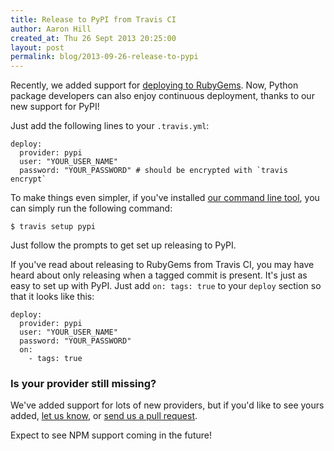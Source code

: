 ```yaml
---
title: Release to PyPI from Travis CI
author: Aaron Hill
created_at: Thu 26 Sept 2013 20:25:00
layout: post
permalink: blog/2013-09-26-release-to-pypi
---
```


Recently, we added support for [deploying to RubyGems](/blog/2013-08-22-let-travis-push-your-rubygems).
Now, Python package developers can also enjoy continuous deployment, thanks to our new support for PyPI!

Just add the following lines to your `.travis.yml`:

    deploy:
      provider: pypi
      user: "YOUR_USER_NAME"
      password: "YOUR_PASSWORD" # should be encrypted with `travis encrypt`

To make things even simpler, if you've installed [our command line tool](http://github.com/travis-ci/travis),
you can simply run the following command:

    $ travis setup pypi

Just follow the prompts to get set up releasing to PyPI.

If you've read about releasing to RubyGems from Travis CI, you may have heard about only releasing when a tagged commit is present.
It's just as easy to set up with PyPI.
Just add `on: tags: true` to your `deploy` section so that it looks like this:

    deploy:
      provider: pypi
      user: "YOUR_USER_NAME"
      password: "YOUR_PASSWORD"
      on:
        - tags: true


### Is your provider still missing?

We've added support for lots of new providers, but if you'd like to see yours added, [let us know](mailto:support@travis-ci.com),
or [send us a pull request](http://github.com/travis-ci/dpl).

Expect to see NPM support coming in the future!
